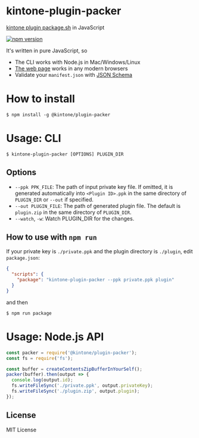 kintone-plugin-packer
====

[kintone plugin package.sh](https://github.com/kintone-samples/plugin-samples) in JavaScript

[![npm version](https://badge.fury.io/js/%40kintone%2Fplugin-packer.svg)](https://badge.fury.io/js/%40kintone%2Fplugin-packer)

It's written in pure JavaScript, so

- The CLI works with Node.js in Mac/Windows/Linux
- [The web page](https://kintone.github.io/plugin-packer/) works in any modern browsers
- Validate your `manifest.json` with [JSON Schema](https://github.com/kintone/js-sdk/tree/master/packages/plugin-manifest-validator)

# How to install

```console
$ npm install -g @kintone/plugin-packer
```

# Usage: CLI

```console
$ kintone-plugin-packer [OPTIONS] PLUGIN_DIR
```

## Options

- `--ppk PPK_FILE`: The path of input private key file. If omitted, it is generated automatically into `<Plugin ID>.ppk` in the same directory of `PLUGIN_DIR` or `--out` if specified.
- `--out PLUGIN_FILE`: The path of generated plugin file. The default is `plugin.zip` in the same directory of `PLUGIN_DIR`.
- `--watch`, `-w`: Watch PLUGIN_DIR for the changes.

## How to use with `npm run`

If your private key is `./private.ppk` and the plugin directory is `./plugin`, edit `package.json`:

```json
{
  "scripts": {
    "package": "kintone-plugin-packer --ppk private.ppk plugin"
  }
}
```

and then

```console
$ npm run package
```

# Usage: Node.js API

```js
const packer = require('@kintone/plugin-packer');
const fs = require('fs');

const buffer = createContentsZipBufferInYourSelf();
packer(buffer).then(output => {
  console.log(output.id);
  fs.writeFileSync('./private.ppk', output.privateKey);
  fs.writeFileSync('./plugin.zip', output.plugin);
});
```

## License

MIT License

